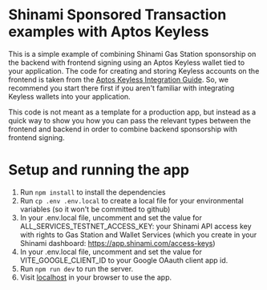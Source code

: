 # Shinami Sponsored Transaction examples with Aptos Keyless
This is a simple example of combining Shinami Gas Station sponsorship on the backend with frontend signing using an Aptos Keyless wallet tied to your application. The code for creating and storing Keyless accounts on the frontend is taken from the [Aptos Keyless Integration Guide](https://aptos.dev/en/build/guides/aptos-keyless/integration-guide). So, we recommend you start there first if you aren't familiar with integrating Keyless wallets into your application. 

This code is not meant as a template for a production app, but instead as a quick way to show you how you can pass the relevant types between the frontend and backend in order to combine backend sponsorship with frontend signing.

# Setup and running the app
1. Run `npm install` to install the dependencies
2. Run `cp .env .env.local` to create a local file for your environmental variables (so it won't be committed to github)
3. In your .env.local file, uncomment and set the value for ALL_SERVICES_TESTNET_ACCESS_KEY: your Shinami API access key with rights to Gas Station and Wallet Services (which you create in your Shinami dashboard: https://app.shinami.com/access-keys)
4. In your .env.local file, uncomment and set the value for VITE_GOOGLE_CLIENT_ID to your Google OAauth client app id.
5. Run `npm run dev` to run the server.  
6. Visit [localhost](http://localhost:3000/) in your browser to use the app.